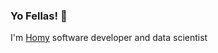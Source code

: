 <!-- <img alt="Gift Coding" src="https://www.reactiongifs.us/wp-content/uploads/2018/06/giphy-2-1.gif" align="right"> -->

### Yo Fellas! 👋
I'm [Homy](https://www.linkedin.com/in/homayoun-s-m-sc-950853152) software developer and data scientist
